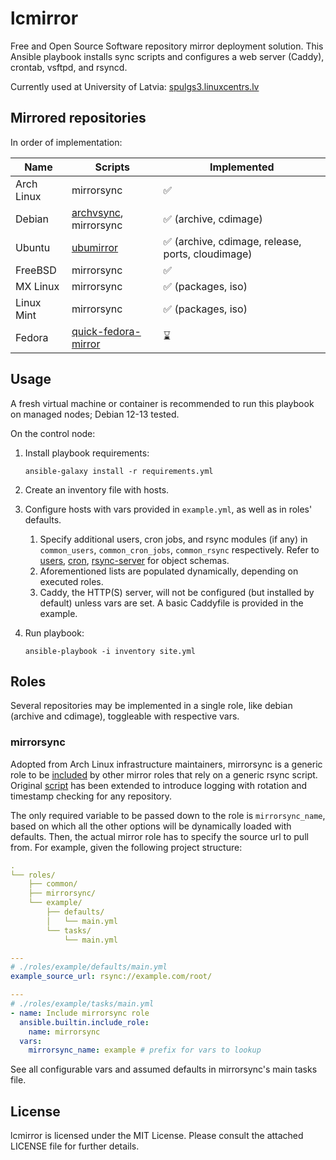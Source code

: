 # lcmirror

Free and Open Source Software repository mirror deployment solution. This Ansible playbook installs sync scripts and configures a web server (Caddy), crontab, vsftpd, and rsyncd.

Currently used at University of Latvia: [spulgs3.linuxcentrs.lv](https://spulgs3.linuxcentrs.lv/)

## Mirrored repositories

In order of implementation:

| Name | Scripts | Implemented |
| ---- | ------- | ----------- |
| Arch Linux | mirrorsync | ✅ |
| Debian | [archvsync](https://salsa.debian.org/mirror-team/archvsync), mirrorsync | ✅ (archive, cdimage) |
| Ubuntu | [ubumirror](https://github.com/rolowilde/ubumirror) | ✅ (archive, cdimage, release, ports, cloudimage) |
| FreeBSD | mirrorsync | ✅ |
| MX Linux | mirrorsync | ✅ (packages, iso) |
| Linux Mint | mirrorsync | ✅ (packages, iso) |
| Fedora | [quick-fedora-mirror](https://pagure.io/quick-fedora-mirror) | ⌛ |

## Usage

A fresh virtual machine or container is recommended to run this playbook on managed nodes; Debian 12-13 tested.

On the control node:

1. Install playbook requirements:

    ```shell
    ansible-galaxy install -r requirements.yml
    ```

2. Create an inventory file with hosts.
3. Configure hosts with vars provided in `example.yml`, as well as in roles' defaults.
   1. Specify additional users, cron jobs, and rsync modules (if any) in `common_users`, `common_cron_jobs`, `common_rsync` respectively. Refer to [users](https://github.com/robertdebock/ansible-role-users/tree/bb7b2b743eded04b9f5a7727682b75cea5249a50?tab=readme-ov-file#example-playbook), [cron](https://github.com/robertdebock/ansible-role-cron/tree/8dc5dceeae3bfdeb9a37c76d0cd709fb40ea7267?tab=readme-ov-file#example-playbook), [rsync-server](https://github.com/infOpen/ansible-role-rsync-server/tree/18a2ba608f7e6fd712cedc3a77c14a0b5653e556?tab=readme-ov-file#manage-rsync-configuration) for object schemas.
   2. Aforementioned lists are populated dynamically, depending on executed roles.
   3. Caddy, the HTTP(S) server, will not be configured (but installed by default) unless vars are set. A basic Caddyfile is provided in the example.
4. Run playbook:

    ```shell
    ansible-playbook -i inventory site.yml
    ```

## Roles

Several repositories may be implemented in a single role, like debian (archive and cdimage), toggleable with respective vars.

### mirrorsync

Adopted from Arch Linux infrastructure maintainers, mirrorsync is a generic role to be [included](https://docs.ansible.com/ansible/latest/collections/ansible/builtin/include_role_module.html) by other mirror roles that rely on a generic rsync script. Original [script](https://gitlab.archlinux.org/archlinux/infrastructure/-/blob/1d5dbcd5819c4e9a340c1427fba0e0552c790fd2/roles/mirrorsync/templates/mirrorsync.j2) has been extended to introduce logging with rotation and timestamp checking for any repository.

The only required variable to be passed down to the role is `mirrorsync_name`, based on which all the other options will be dynamically loaded with defaults. Then, the actual mirror role has to specify the source url to pull from. For example, given the following project structure:

```yaml
.
└── roles/
    ├── common/
    ├── mirrorsync/
    └── example/
        ├── defaults/
        │   └── main.yml
        └── tasks/
            └── main.yml

---
# ./roles/example/defaults/main.yml
example_source_url: rsync://example.com/root/

---
# ./roles/example/tasks/main.yml
- name: Include mirrorsync role
  ansible.builtin.include_role:
    name: mirrorsync
  vars:
    mirrorsync_name: example # prefix for vars to lookup
```

See all configurable vars and assumed defaults in mirrorsync's main tasks file.

## License

lcmirror is licensed under the MIT License. Please consult the attached LICENSE file for further details.

